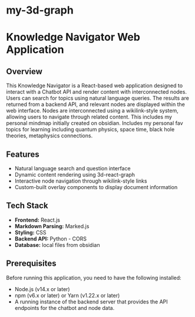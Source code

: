 # my-3d-graph

# Knowledge Navigator Web Application

## Overview

This Knowledge Navigator is a React-based web application designed to interact with a Chatbot API and render content with interconnected nodes. Users can search for topics using natural language queries. The results are returned from a backend API, and relevant nodes are displayed within the web interface. Nodes are interconnected using a wikilink-style system, allowing users to navigate through related content.
This includes my personal mindmap initially created on obsidian. Includes my personal fav topics for learning including quantum physics, space time, black hole theories, metaphysics connections. 

## Features

- Natural language search and question interface
- Dynamic content rendering using 3d-react-graph
- Interactive node navigation through wikilink-style links
- Custom-built overlay components to display document information

## Tech Stack

- **Frontend:** React.js
- **Markdown Parsing:** Marked.js 
- **Styling:** CSS
- **Backend API:** Python - CORS
- **Database:** local files from obsidian

## Prerequisites

Before running this application, you need to have the following installed:

- Node.js (v14.x or later)
- npm (v6.x or later) or Yarn (v1.22.x or later)
- A running instance of the backend server that provides the API endpoints for the chatbot and node data.

